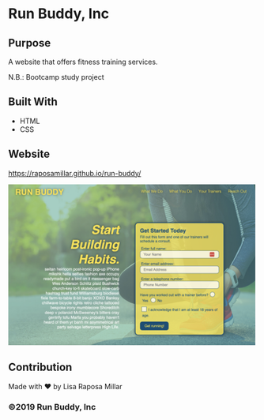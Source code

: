 # Run Buddy, Inc

## Purpose
A website that offers fitness training services.<br>

N.B.: Bootcamp study project

## Built With
* HTML
* CSS



## Website
https://raposamillar.github.io/run-buddy/<br>

<img src= "./assets/images/screenshot-1.jpg" width="500" />



## Contribution
Made with ❤️ by Lisa Raposa Millar 


### ©️2019 Run Buddy, Inc
